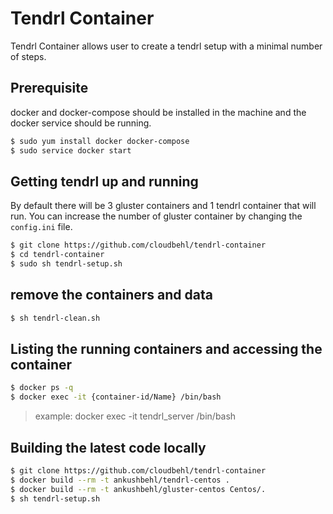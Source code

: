 # Tendrl Container
Tendrl Container allows user to create a tendrl setup with a minimal number of steps.

## Prerequisite
docker and docker-compose should be installed in the machine and the docker service should be running.
```sh
$ sudo yum install docker docker-compose
$ sudo service docker start
```
## Getting tendrl up and running
By default there will be 3 gluster containers and 1 tendrl container that will run. You can increase the number of gluster container by changing the `config.ini` file.
```sh
$ git clone https://github.com/cloudbehl/tendrl-container
$ cd tendrl-container
$ sudo sh tendrl-setup.sh
```
## remove the containers and data 
```sh
$ sh tendrl-clean.sh
```
## Listing the running containers and accessing the container
```sh
$ docker ps -q
$ docker exec -it {container-id/Name} /bin/bash
```
> example: docker exec -it tendrl_server /bin/bash

## Building the latest code locally
```sh
$ git clone https://github.com/cloudbehl/tendrl-container
$ docker build --rm -t ankushbehl/tendrl-centos .
$ docker build --rm -t ankushbehl/gluster-centos Centos/.
$ sh tendrl-setup.sh
```
